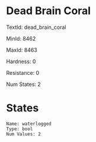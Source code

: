# Dead Brain Coral

TextId: dead_brain_coral

MinId: 8462

MaxId: 8463

Hardness: 0

Resistance: 0


Num States: 2

# States
```
Name: waterlogged
Type: bool
Num Values: 2
```
